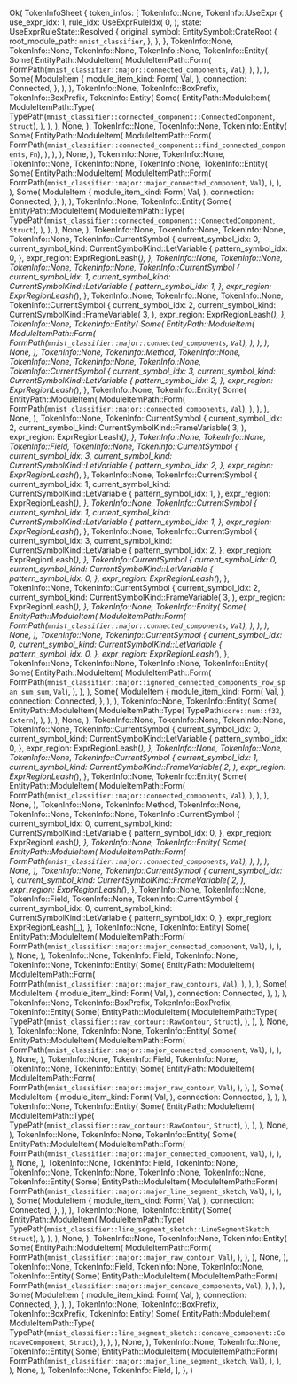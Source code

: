 Ok(
    TokenInfoSheet {
        token_infos: [
            TokenInfo::None,
            TokenInfo::UseExpr {
                use_expr_idx: 1,
                rule_idx: UseExprRuleIdx(
                    0,
                ),
                state: UseExprRuleState::Resolved {
                    original_symbol: EntitySymbol::CrateRoot {
                        root_module_path: `mnist_classifier`,
                    },
                },
            },
            TokenInfo::None,
            TokenInfo::None,
            TokenInfo::None,
            TokenInfo::None,
            TokenInfo::Entity(
                Some(
                    EntityPath::ModuleItem(
                        ModuleItemPath::Form(
                            FormPath(`mnist_classifier::major::connected_components`, `Val`),
                        ),
                    ),
                ),
                Some(
                    ModuleItem {
                        module_item_kind: Form(
                            Val,
                        ),
                        connection: Connected,
                    },
                ),
            ),
            TokenInfo::None,
            TokenInfo::BoxPrefix,
            TokenInfo::BoxPrefix,
            TokenInfo::Entity(
                Some(
                    EntityPath::ModuleItem(
                        ModuleItemPath::Type(
                            TypePath(`mnist_classifier::connected_component::ConnectedComponent`, `Struct`),
                        ),
                    ),
                ),
                None,
            ),
            TokenInfo::None,
            TokenInfo::None,
            TokenInfo::Entity(
                Some(
                    EntityPath::ModuleItem(
                        ModuleItemPath::Form(
                            FormPath(`mnist_classifier::connected_component::find_connected_components`, `Fn`),
                        ),
                    ),
                ),
                None,
            ),
            TokenInfo::None,
            TokenInfo::None,
            TokenInfo::None,
            TokenInfo::None,
            TokenInfo::None,
            TokenInfo::Entity(
                Some(
                    EntityPath::ModuleItem(
                        ModuleItemPath::Form(
                            FormPath(`mnist_classifier::major::major_connected_component`, `Val`),
                        ),
                    ),
                ),
                Some(
                    ModuleItem {
                        module_item_kind: Form(
                            Val,
                        ),
                        connection: Connected,
                    },
                ),
            ),
            TokenInfo::None,
            TokenInfo::Entity(
                Some(
                    EntityPath::ModuleItem(
                        ModuleItemPath::Type(
                            TypePath(`mnist_classifier::connected_component::ConnectedComponent`, `Struct`),
                        ),
                    ),
                ),
                None,
            ),
            TokenInfo::None,
            TokenInfo::None,
            TokenInfo::None,
            TokenInfo::None,
            TokenInfo::CurrentSymbol {
                current_symbol_idx: 0,
                current_symbol_kind: CurrentSymbolKind::LetVariable {
                    pattern_symbol_idx: 0,
                },
                expr_region: ExprRegionLeash(_),
            },
            TokenInfo::None,
            TokenInfo::None,
            TokenInfo::None,
            TokenInfo::None,
            TokenInfo::CurrentSymbol {
                current_symbol_idx: 1,
                current_symbol_kind: CurrentSymbolKind::LetVariable {
                    pattern_symbol_idx: 1,
                },
                expr_region: ExprRegionLeash(_),
            },
            TokenInfo::None,
            TokenInfo::None,
            TokenInfo::None,
            TokenInfo::CurrentSymbol {
                current_symbol_idx: 2,
                current_symbol_kind: CurrentSymbolKind::FrameVariable(
                    3,
                ),
                expr_region: ExprRegionLeash(_),
            },
            TokenInfo::None,
            TokenInfo::Entity(
                Some(
                    EntityPath::ModuleItem(
                        ModuleItemPath::Form(
                            FormPath(`mnist_classifier::major::connected_components`, `Val`),
                        ),
                    ),
                ),
                None,
            ),
            TokenInfo::None,
            TokenInfo::Method,
            TokenInfo::None,
            TokenInfo::None,
            TokenInfo::None,
            TokenInfo::None,
            TokenInfo::CurrentSymbol {
                current_symbol_idx: 3,
                current_symbol_kind: CurrentSymbolKind::LetVariable {
                    pattern_symbol_idx: 2,
                },
                expr_region: ExprRegionLeash(_),
            },
            TokenInfo::None,
            TokenInfo::Entity(
                Some(
                    EntityPath::ModuleItem(
                        ModuleItemPath::Form(
                            FormPath(`mnist_classifier::major::connected_components`, `Val`),
                        ),
                    ),
                ),
                None,
            ),
            TokenInfo::None,
            TokenInfo::CurrentSymbol {
                current_symbol_idx: 2,
                current_symbol_kind: CurrentSymbolKind::FrameVariable(
                    3,
                ),
                expr_region: ExprRegionLeash(_),
            },
            TokenInfo::None,
            TokenInfo::None,
            TokenInfo::Field,
            TokenInfo::None,
            TokenInfo::CurrentSymbol {
                current_symbol_idx: 3,
                current_symbol_kind: CurrentSymbolKind::LetVariable {
                    pattern_symbol_idx: 2,
                },
                expr_region: ExprRegionLeash(_),
            },
            TokenInfo::None,
            TokenInfo::CurrentSymbol {
                current_symbol_idx: 1,
                current_symbol_kind: CurrentSymbolKind::LetVariable {
                    pattern_symbol_idx: 1,
                },
                expr_region: ExprRegionLeash(_),
            },
            TokenInfo::None,
            TokenInfo::CurrentSymbol {
                current_symbol_idx: 1,
                current_symbol_kind: CurrentSymbolKind::LetVariable {
                    pattern_symbol_idx: 1,
                },
                expr_region: ExprRegionLeash(_),
            },
            TokenInfo::None,
            TokenInfo::CurrentSymbol {
                current_symbol_idx: 3,
                current_symbol_kind: CurrentSymbolKind::LetVariable {
                    pattern_symbol_idx: 2,
                },
                expr_region: ExprRegionLeash(_),
            },
            TokenInfo::CurrentSymbol {
                current_symbol_idx: 0,
                current_symbol_kind: CurrentSymbolKind::LetVariable {
                    pattern_symbol_idx: 0,
                },
                expr_region: ExprRegionLeash(_),
            },
            TokenInfo::None,
            TokenInfo::CurrentSymbol {
                current_symbol_idx: 2,
                current_symbol_kind: CurrentSymbolKind::FrameVariable(
                    3,
                ),
                expr_region: ExprRegionLeash(_),
            },
            TokenInfo::None,
            TokenInfo::Entity(
                Some(
                    EntityPath::ModuleItem(
                        ModuleItemPath::Form(
                            FormPath(`mnist_classifier::major::connected_components`, `Val`),
                        ),
                    ),
                ),
                None,
            ),
            TokenInfo::None,
            TokenInfo::CurrentSymbol {
                current_symbol_idx: 0,
                current_symbol_kind: CurrentSymbolKind::LetVariable {
                    pattern_symbol_idx: 0,
                },
                expr_region: ExprRegionLeash(_),
            },
            TokenInfo::None,
            TokenInfo::None,
            TokenInfo::None,
            TokenInfo::Entity(
                Some(
                    EntityPath::ModuleItem(
                        ModuleItemPath::Form(
                            FormPath(`mnist_classifier::major::ignored_connected_components_row_span_sum_sum`, `Val`),
                        ),
                    ),
                ),
                Some(
                    ModuleItem {
                        module_item_kind: Form(
                            Val,
                        ),
                        connection: Connected,
                    },
                ),
            ),
            TokenInfo::None,
            TokenInfo::Entity(
                Some(
                    EntityPath::ModuleItem(
                        ModuleItemPath::Type(
                            TypePath(`core::num::f32`, `Extern`),
                        ),
                    ),
                ),
                None,
            ),
            TokenInfo::None,
            TokenInfo::None,
            TokenInfo::None,
            TokenInfo::None,
            TokenInfo::CurrentSymbol {
                current_symbol_idx: 0,
                current_symbol_kind: CurrentSymbolKind::LetVariable {
                    pattern_symbol_idx: 0,
                },
                expr_region: ExprRegionLeash(_),
            },
            TokenInfo::None,
            TokenInfo::None,
            TokenInfo::None,
            TokenInfo::CurrentSymbol {
                current_symbol_idx: 1,
                current_symbol_kind: CurrentSymbolKind::FrameVariable(
                    2,
                ),
                expr_region: ExprRegionLeash(_),
            },
            TokenInfo::None,
            TokenInfo::Entity(
                Some(
                    EntityPath::ModuleItem(
                        ModuleItemPath::Form(
                            FormPath(`mnist_classifier::major::connected_components`, `Val`),
                        ),
                    ),
                ),
                None,
            ),
            TokenInfo::None,
            TokenInfo::Method,
            TokenInfo::None,
            TokenInfo::None,
            TokenInfo::None,
            TokenInfo::CurrentSymbol {
                current_symbol_idx: 0,
                current_symbol_kind: CurrentSymbolKind::LetVariable {
                    pattern_symbol_idx: 0,
                },
                expr_region: ExprRegionLeash(_),
            },
            TokenInfo::None,
            TokenInfo::Entity(
                Some(
                    EntityPath::ModuleItem(
                        ModuleItemPath::Form(
                            FormPath(`mnist_classifier::major::connected_components`, `Val`),
                        ),
                    ),
                ),
                None,
            ),
            TokenInfo::None,
            TokenInfo::CurrentSymbol {
                current_symbol_idx: 1,
                current_symbol_kind: CurrentSymbolKind::FrameVariable(
                    2,
                ),
                expr_region: ExprRegionLeash(_),
            },
            TokenInfo::None,
            TokenInfo::None,
            TokenInfo::Field,
            TokenInfo::None,
            TokenInfo::CurrentSymbol {
                current_symbol_idx: 0,
                current_symbol_kind: CurrentSymbolKind::LetVariable {
                    pattern_symbol_idx: 0,
                },
                expr_region: ExprRegionLeash(_),
            },
            TokenInfo::None,
            TokenInfo::Entity(
                Some(
                    EntityPath::ModuleItem(
                        ModuleItemPath::Form(
                            FormPath(`mnist_classifier::major::major_connected_component`, `Val`),
                        ),
                    ),
                ),
                None,
            ),
            TokenInfo::None,
            TokenInfo::Field,
            TokenInfo::None,
            TokenInfo::None,
            TokenInfo::Entity(
                Some(
                    EntityPath::ModuleItem(
                        ModuleItemPath::Form(
                            FormPath(`mnist_classifier::major::major_raw_contours`, `Val`),
                        ),
                    ),
                ),
                Some(
                    ModuleItem {
                        module_item_kind: Form(
                            Val,
                        ),
                        connection: Connected,
                    },
                ),
            ),
            TokenInfo::None,
            TokenInfo::BoxPrefix,
            TokenInfo::BoxPrefix,
            TokenInfo::Entity(
                Some(
                    EntityPath::ModuleItem(
                        ModuleItemPath::Type(
                            TypePath(`mnist_classifier::raw_contour::RawContour`, `Struct`),
                        ),
                    ),
                ),
                None,
            ),
            TokenInfo::None,
            TokenInfo::None,
            TokenInfo::Entity(
                Some(
                    EntityPath::ModuleItem(
                        ModuleItemPath::Form(
                            FormPath(`mnist_classifier::major::major_connected_component`, `Val`),
                        ),
                    ),
                ),
                None,
            ),
            TokenInfo::None,
            TokenInfo::Field,
            TokenInfo::None,
            TokenInfo::None,
            TokenInfo::Entity(
                Some(
                    EntityPath::ModuleItem(
                        ModuleItemPath::Form(
                            FormPath(`mnist_classifier::major::major_raw_contour`, `Val`),
                        ),
                    ),
                ),
                Some(
                    ModuleItem {
                        module_item_kind: Form(
                            Val,
                        ),
                        connection: Connected,
                    },
                ),
            ),
            TokenInfo::None,
            TokenInfo::Entity(
                Some(
                    EntityPath::ModuleItem(
                        ModuleItemPath::Type(
                            TypePath(`mnist_classifier::raw_contour::RawContour`, `Struct`),
                        ),
                    ),
                ),
                None,
            ),
            TokenInfo::None,
            TokenInfo::None,
            TokenInfo::Entity(
                Some(
                    EntityPath::ModuleItem(
                        ModuleItemPath::Form(
                            FormPath(`mnist_classifier::major::major_connected_component`, `Val`),
                        ),
                    ),
                ),
                None,
            ),
            TokenInfo::None,
            TokenInfo::Field,
            TokenInfo::None,
            TokenInfo::None,
            TokenInfo::None,
            TokenInfo::None,
            TokenInfo::None,
            TokenInfo::Entity(
                Some(
                    EntityPath::ModuleItem(
                        ModuleItemPath::Form(
                            FormPath(`mnist_classifier::major::major_line_segment_sketch`, `Val`),
                        ),
                    ),
                ),
                Some(
                    ModuleItem {
                        module_item_kind: Form(
                            Val,
                        ),
                        connection: Connected,
                    },
                ),
            ),
            TokenInfo::None,
            TokenInfo::Entity(
                Some(
                    EntityPath::ModuleItem(
                        ModuleItemPath::Type(
                            TypePath(`mnist_classifier::line_segment_sketch::LineSegmentSketch`, `Struct`),
                        ),
                    ),
                ),
                None,
            ),
            TokenInfo::None,
            TokenInfo::None,
            TokenInfo::Entity(
                Some(
                    EntityPath::ModuleItem(
                        ModuleItemPath::Form(
                            FormPath(`mnist_classifier::major::major_raw_contour`, `Val`),
                        ),
                    ),
                ),
                None,
            ),
            TokenInfo::None,
            TokenInfo::Field,
            TokenInfo::None,
            TokenInfo::None,
            TokenInfo::Entity(
                Some(
                    EntityPath::ModuleItem(
                        ModuleItemPath::Form(
                            FormPath(`mnist_classifier::major::major_concave_components`, `Val`),
                        ),
                    ),
                ),
                Some(
                    ModuleItem {
                        module_item_kind: Form(
                            Val,
                        ),
                        connection: Connected,
                    },
                ),
            ),
            TokenInfo::None,
            TokenInfo::BoxPrefix,
            TokenInfo::BoxPrefix,
            TokenInfo::Entity(
                Some(
                    EntityPath::ModuleItem(
                        ModuleItemPath::Type(
                            TypePath(`mnist_classifier::line_segment_sketch::concave_component::ConcaveComponent`, `Struct`),
                        ),
                    ),
                ),
                None,
            ),
            TokenInfo::None,
            TokenInfo::None,
            TokenInfo::Entity(
                Some(
                    EntityPath::ModuleItem(
                        ModuleItemPath::Form(
                            FormPath(`mnist_classifier::major::major_line_segment_sketch`, `Val`),
                        ),
                    ),
                ),
                None,
            ),
            TokenInfo::None,
            TokenInfo::Field,
        ],
    },
)
